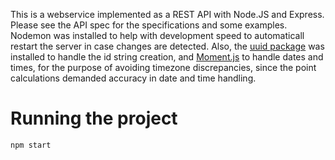This is a webservice implemented as a REST API with Node.JS and Express. Please see the API spec for the specifications and some examples.
Nodemon was installed to help with development speed to automaticall restart the server in case changes are detected.
Also, the <a href="https://www.npmjs.com/package/uuid">uuid package</a> was installed to handle the id string creation, and <a href="https://www.npmjs.com/package/moment">Moment.js</a> 
to handle dates and times, for the purpose of avoiding timezone discrepancies, since the point calculations demanded accuracy in date and time handling.

# Running the project

```
npm start
```
